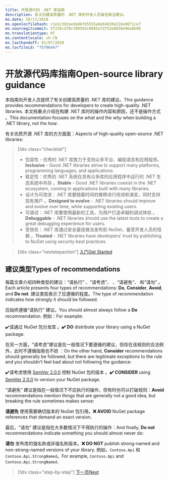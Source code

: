 ```yaml
---
title: 开放源代码 .NET 库指南
description: 有关创建高质量的 .NET 库的开发人员最佳做法建议。
ms.date: 10/17/2018
ms.openlocfilehash: c1e1c302eede86fd5555a8e84630e216e96f1ce7
ms.sourcegitcommit: 5f236cd78cf09593c8945a7d753e0850e96a0b80
ms.translationtype: HT
ms.contentlocale: zh-CN
ms.lasthandoff: 01/07/2020
ms.locfileid: "75706447"
---
```

# <a name="open-source-library-guidance"></a><span data-ttu-id="a5a09-103">开放源代码库指南</span><span class="sxs-lookup"><span data-stu-id="a5a09-103">Open-source library guidance</span></span>

<span data-ttu-id="a5a09-104">本指南向开发人员提供了有关创建高质量的 .NET 库的建议。</span><span class="sxs-lookup"><span data-stu-id="a5a09-104">This guidance provides recommendations for developers to create high-quality .NET libraries.</span></span> <span data-ttu-id="a5a09-105">本文档重点介绍在构建 .NET 库时的操作内容和原因，还不是操作方式    。</span><span class="sxs-lookup"><span data-stu-id="a5a09-105">This documentation focuses on the *what* and the *why* when building a .NET library, not the *how*.</span></span>

<span data-ttu-id="a5a09-106">有关优质开源 .NET 库的方方面面：</span><span class="sxs-lookup"><span data-stu-id="a5a09-106">Aspects of high-quality open-source .NET libraries:</span></span>

> [!div class="checklist"]
>
> * <span data-ttu-id="a5a09-107">包容性  - 优秀的 .NET 库致力于支持众多平台、编程语言和应用程序。</span><span class="sxs-lookup"><span data-stu-id="a5a09-107">**Inclusive** - Good .NET libraries strive to support many platforms, programming languages, and applications.</span></span>
> * <span data-ttu-id="a5a09-108">稳定性：优秀的 .NET 系统在具有众多库的应用程序中运行的 .NET 生态系统中共存  。</span><span class="sxs-lookup"><span data-stu-id="a5a09-108">**Stable** - Good .NET libraries coexist in the .NET ecosystem, running in applications built with many libraries.</span></span>
> * <span data-ttu-id="a5a09-109">设计为可改进：.NET 库要随着时间的推移进行改进和演变，同时支持现有用户  。</span><span class="sxs-lookup"><span data-stu-id="a5a09-109">**Designed to evolve** - .NET libraries should improve and evolve over time, while supporting existing users.</span></span>
> * <span data-ttu-id="a5a09-110">可调试：.NET 库要使用最新的工具，为用户打造卓越的调试体验  。</span><span class="sxs-lookup"><span data-stu-id="a5a09-110">**Debuggable** - .NET libraries should use the latest tools to create a great debugging experience for users.</span></span>
> * <span data-ttu-id="a5a09-111">受信任：.NET 库通过安全最佳做法发布到 NuGet，备受开发人员的信赖  。</span><span class="sxs-lookup"><span data-stu-id="a5a09-111">**Trusted** - .NET libraries have developers' trust by publishing to NuGet using security best practices.</span></span>

> [!div class="nextstepaction"]
> [<span data-ttu-id="a5a09-112">入门</span><span class="sxs-lookup"><span data-stu-id="a5a09-112">Get Started</span></span>](./get-started.md)

## <a name="types-of-recommendations"></a><span data-ttu-id="a5a09-113">建议类型</span><span class="sxs-lookup"><span data-stu-id="a5a09-113">Types of recommendations</span></span>

<span data-ttu-id="a5a09-114">每篇文章介绍四种类型的建议：“请执行”  、“请考虑”、  、“请避免”、  和“请勿”  。</span><span class="sxs-lookup"><span data-stu-id="a5a09-114">Each article presents four types of recommendations: **Do**, **Consider**, **Avoid**, and **Do not**.</span></span> <span data-ttu-id="a5a09-115">建议类型表示了应遵循的程度。</span><span class="sxs-lookup"><span data-stu-id="a5a09-115">The type of recommendation indicates how strongly it should be followed.</span></span>

<span data-ttu-id="a5a09-116">应始终遵循“请执行”  建议。</span><span class="sxs-lookup"><span data-stu-id="a5a09-116">You should almost always follow a **Do** recommendation.</span></span> <span data-ttu-id="a5a09-117">例如：</span><span class="sxs-lookup"><span data-stu-id="a5a09-117">For example:</span></span>

<span data-ttu-id="a5a09-118">✔️请通过 NuGet 包分发库  。</span><span class="sxs-lookup"><span data-stu-id="a5a09-118">**✔️ DO** distribute your library using a NuGet package.</span></span>

<span data-ttu-id="a5a09-119">在另一方面，“请考虑”建议是在一般情况下要遵循的建议，但存在该规则的合法例外，此时不遵循指南也不妨  ：</span><span class="sxs-lookup"><span data-stu-id="a5a09-119">On the other hand, **Consider** recommendations should generally be followed, but there are legitimate exceptions to the rule and you shouldn't feel bad about not following the guidance:</span></span>

<span data-ttu-id="a5a09-120">✔️请考虑使用 [SemVer 2.0.0](https://semver.org/) 控制 NuGet 包的版本  。</span><span class="sxs-lookup"><span data-stu-id="a5a09-120">**✔️ CONSIDER** using [SemVer 2.0.0](https://semver.org/) to version your NuGet package.</span></span>

<span data-ttu-id="a5a09-121">“请避免”  建议是指在一般情况下不应执行的操作，但有时也可以打破规则：</span><span class="sxs-lookup"><span data-stu-id="a5a09-121">**Avoid** recommendations mention things that are generally not a good idea, but breaking the rule sometimes makes sense:</span></span>

<span data-ttu-id="a5a09-122">**请避免** 使用需要确切版本的 NuGet 包引用。</span><span class="sxs-lookup"><span data-stu-id="a5a09-122">**❌ AVOID** NuGet package references that demand an exact version.</span></span>

<span data-ttu-id="a5a09-123">最后，“请勿”  建议是指在大多数情况下不得执行的操作：</span><span class="sxs-lookup"><span data-stu-id="a5a09-123">And finally, **Do not** recommendations indicate something you should almost never do:</span></span>

<span data-ttu-id="a5a09-124">**请勿** 发布库的强名称或非强名称版本。</span><span class="sxs-lookup"><span data-stu-id="a5a09-124">**❌ DO NOT** publish strong-named and non-strong-named versions of your library.</span></span> <span data-ttu-id="a5a09-125">例如，`Contoso.Api` 和 `Contoso.Api.StrongNamed`。</span><span class="sxs-lookup"><span data-stu-id="a5a09-125">For example, `Contoso.Api` and `Contoso.Api.StrongNamed`.</span></span>

>[!div class="step-by-step"]
>[<span data-ttu-id="a5a09-126">下一页</span><span class="sxs-lookup"><span data-stu-id="a5a09-126">Next</span></span>](get-started.md)
